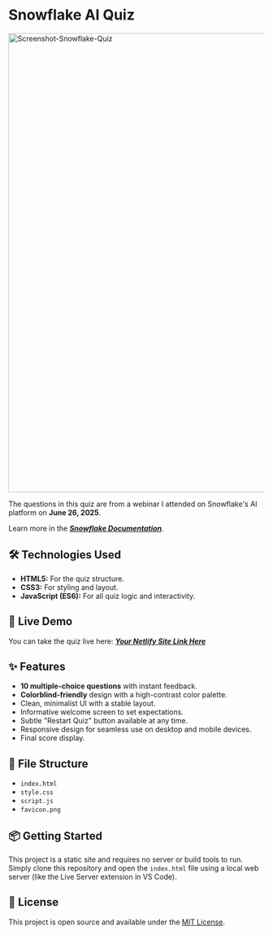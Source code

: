 # Snowflake AI Quiz
<img width="903" alt="Screenshot-Snowflake-Quiz" src="https://github.com/user-attachments/assets/fc833897-22e8-4032-bfa6-2240d34ce102" />

The questions in this quiz are from a webinar I attended on Snowflake's AI platform on **June 26, 2025**.

Learn more in the [**_Snowflake Documentation_**](https://docs.snowflake.com/).

## 🛠️ Technologies Used

* **HTML5:** For the quiz structure.
* **CSS3:** For styling and layout.
* **JavaScript (ES6):** For all quiz logic and interactivity.

## 🚀 Live Demo

You can take the quiz live here: [**_Your Netlify Site Link Here_**](https://snowflake-ai-quiz.netlify.app/)

## ✨ Features

* **10 multiple-choice questions** with instant feedback.
* **Colorblind-friendly** design with a high-contrast color palette.
* Clean, minimalist UI with a stable layout.
* Informative welcome screen to set expectations.
* Subtle "Restart Quiz" button available at any time.
* Responsive design for seamless use on desktop and mobile devices.
* Final score display.

## 📁 File Structure

* `index.html`
* `style.css`
* `script.js`
* `favicon.png`

## 📦 Getting Started

This project is a static site and requires no server or build tools to run.
Simply clone this repository and open the `index.html` file using a local web server (like the Live Server extension in VS Code).


## 📄 License

This project is open source and available under the [MIT License](https://opensource.org/licenses/MIT).
